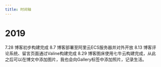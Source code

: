 ```yaml
---
title: 时间轴
---
```


# 2019
7.28 博客初步构建完成
8.7  博客部署至阿里云ECS服务器并对外开放
8.13 博客评论系统、留言页面通过Valine构建完成
8.29 博客图床使用七牛云构建完成，从此之后可以在博文中添加图片，我也会向Gallery标签中添加照片，记录生活。
